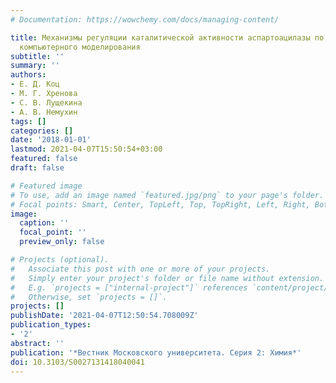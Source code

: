 ```yaml
---
# Documentation: https://wowchemy.com/docs/managing-content/

title: Механизмы регуляции каталитической активности аспартоацилазы по результатам
  компьютерного моделирования
subtitle: ''
summary: ''
authors:
- Е. Д. Коц
- М. Г. Хренова
- С. В. Лущекина
- А. В. Немухин
tags: []
categories: []
date: '2018-01-01'
lastmod: 2021-04-07T15:50:54+03:00
featured: false
draft: false

# Featured image
# To use, add an image named `featured.jpg/png` to your page's folder.
# Focal points: Smart, Center, TopLeft, Top, TopRight, Left, Right, BottomLeft, Bottom, BottomRight.
image:
  caption: ''
  focal_point: ''
  preview_only: false

# Projects (optional).
#   Associate this post with one or more of your projects.
#   Simply enter your project's folder or file name without extension.
#   E.g. `projects = ["internal-project"]` references `content/project/deep-learning/index.md`.
#   Otherwise, set `projects = []`.
projects: []
publishDate: '2021-04-07T12:50:54.708009Z'
publication_types:
- '2'
abstract: ''
publication: '*Вестник Московского университета. Серия 2: Химия*'
doi: 10.3103/S0027131418040041
---
```


